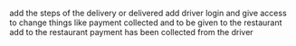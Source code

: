 add the steps of the delivery or delivered
add driver login and give access to change things like payment collected and to be given to the restaurant
add to the restaurant payment has been collected from the driver 

